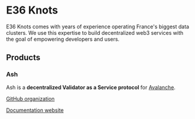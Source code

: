 # E36 Knots

E36 Knots comes with years of experience operating France's biggest data clusters. We use this expertise to build decentralized web3 services with the goal of empowering developers and users.

## Products

### Ash

Ash is a **decentralized Validator as a Service protocol** for [Avalanche](https://avax.network).

[GitHub organization](https://github.com/AshAvalanche)

[Documentation website](https://docs.ash.center)
